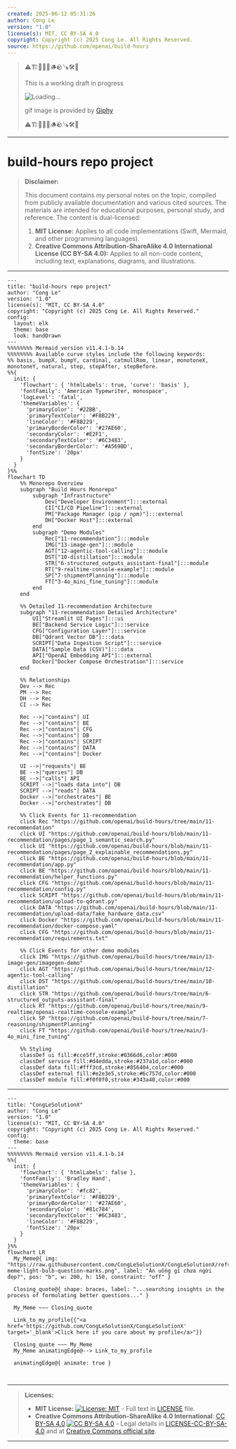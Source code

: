 ```yaml
---
created: 2025-06-12 05:31:26
author: Cong Le
version: "1.0"
license(s): MIT, CC BY-SA 4.0
copyright: Copyright (c) 2025 Cong Le. All Rights Reserved.
source: https://github.com/openai/build-hours
---
```



> ⚠️🏗️🚧🦺🧱🪵🪨🪚🛠️👷
> 
> This is a working draft in progress
> 
> ![Loading...](https://media2.giphy.com/media/v1.Y2lkPTc5MGI3NjExdTc4eTF5ZGpodHZoN2Y2cXpzcjZ0N3Y5aXlrOHQyOHYzcTk5cXNieCZlcD12MV9pbnRlcm5hbF9naWZfYnlfaWQmY3Q9Zw/CdUPebPzF2kOQ/giphy.gif)
>
> gif image is provided by [Giphy](https://giphy.com)
> 
> ⚠️🏗️🚧🦺🧱🪵🪨🪚🛠️👷


----


# build-hours repo project
> **Disclaimer:**
>
> This document contains my personal notes on the topic,
> compiled from publicly available documentation and various cited sources.
> The materials are intended for educational purposes, personal study, and reference.
> The content is dual-licensed:
> 1. **MIT License:** Applies to all code implementations (Swift, Mermaid, and other programming languages).
> 2. **Creative Commons Attribution-ShareAlike 4.0 International License (CC BY-SA 4.0):** Applies to all non-code content, including text, explanations, diagrams, and illustrations.
---

```mermaid
---
title: "build-hours repo project"
author: "Cong Le"
version: "1.0"
license(s): "MIT, CC BY-SA 4.0"
copyright: "Copyright (c) 2025 Cong Le. All Rights Reserved."
config:
  layout: elk
  theme: base
  look: handDrawn
---
%%%%%%%% Mermaid version v11.4.1-b.14
%%%%%%%% Available curve styles include the following keywords:
%% basis, bumpX, bumpY, cardinal, catmullRom, linear, monotoneX, monotoneY, natural, step, stepAfter, stepBefore.
%%{
  init: {
    'flowchart': { 'htmlLabels': true, 'curve': 'basis' },
    'fontFamily': 'American Typewriter, monospace',
    'logLevel': 'fatal',
    'themeVariables': {
      'primaryColor': '#22BB',
      'primaryTextColor': '#F8B229',
      'lineColor': '#F8B229',
      'primaryBorderColor': '#27AE60',
      'secondaryColor': '#E2F1',
      'secondaryTextColor': '#6C3483',
      'secondaryBorderColor': '#A569BD',
      'fontSize': '20px'
    }
  }
}%%
flowchart TD
    %% Monorepo Overview
    subgraph "Build Hours Monorepo"
        subgraph "Infrastructure"
            Dev["Developer Environment"]:::external
            CI["CI/CD Pipeline"]:::external
            PM["Package Manager (pip / npm)"]:::external
            DH["Docker Host"]:::external
        end
        subgraph "Demo Modules"
            Rec["11-recommendation"]:::module
            IMG["13-image-gen"]:::module
            AGT["12-agentic-tool-calling"]:::module
            DST["10-distillation"]:::module
            STR["6-structured_outputs_assistant-final"]:::module
            RT["9-realtime-console-example"]:::module
            SP["7-shipmentPlanning"]:::module
            FT["3-4o_mini_fine_tuning"]:::module
        end
    end

    %% Detailed 11-recommendation Architecture
    subgraph "11-recommendation Detailed Architecture"
        UI["Streamlit UI Pages"]:::ui
        BE["Backend Service Logic"]:::service
        CFG["Configuration Layer"]:::service
        DB["Qdrant Vector DB"]:::data
        SCRIPT["Data Ingestion Script"]:::service
        DATA["Sample Data (CSV)"]:::data
        API["OpenAI Embedding API"]:::external
        Docker["Docker Compose Orchestration"]:::service
    end

    %% Relationships
    Dev --> Rec
    PM --> Rec
    DH --> Rec
    CI --> Rec

    Rec -->|"contains"| UI
    Rec -->|"contains"| BE
    Rec -->|"contains"| CFG
    Rec -->|"contains"| DB
    Rec -->|"contains"| SCRIPT
    Rec -->|"contains"| DATA
    Rec -->|"contains"| Docker

    UI -->|"requests"| BE
    BE -->|"queries"| DB
    BE -->|"calls"| API
    SCRIPT -->|"loads data into"| DB
    SCRIPT -->|"reads"| DATA
    Docker -->|"orchestrates"| BE
    Docker -->|"orchestrates"| DB

    %% Click Events for 11-recommendation
    click Rec "https://github.com/openai/build-hours/tree/main/11-recommendation"
    click UI "https://github.com/openai/build-hours/blob/main/11-recommendation/pages/page_1_semantic_search.py"
    click UI "https://github.com/openai/build-hours/blob/main/11-recommendation/pages/page_2_explainable_recommendations.py"
    click BE "https://github.com/openai/build-hours/blob/main/11-recommendation/app.py"
    click BE "https://github.com/openai/build-hours/blob/main/11-recommendation/helper_functions.py"
    click CFG "https://github.com/openai/build-hours/blob/main/11-recommendation/config.py"
    click SCRIPT "https://github.com/openai/build-hours/blob/main/11-recommendation/upload-to-qdrant.py"
    click DATA "https://github.com/openai/build-hours/blob/main/11-recommendation/upload-data/fake_hardware_data.csv"
    click Docker "https://github.com/openai/build-hours/blob/main/11-recommendation/docker-compose.yaml"
    click CFG "https://github.com/openai/build-hours/blob/main/11-recommendation/requirements.txt"

    %% Click Events for other demo modules
    click IMG "https://github.com/openai/build-hours/tree/main/13-image-gen/imagegen-demo"
    click AGT "https://github.com/openai/build-hours/tree/main/12-agentic-tool-calling"
    click DST "https://github.com/openai/build-hours/tree/main/10-distillation"
    click STR "https://github.com/openai/build-hours/tree/main/6-structured_outputs-assistant-final"
    click RT "https://github.com/openai/build-hours/tree/main/9-realtime/openai-realtime-console-example"
    click SP "https://github.com/openai/build-hours/tree/main/7-reasoning/shipmentPlanning"
    click FT "https://github.com/openai/build-hours/tree/main/3-4o_mini_fine_tuning"

    %% Styling
    classDef ui fill:#cce5ff,stroke:#0366d6,color:#000
    classDef service fill:#d4edda,stroke:#237a1d,color:#000
    classDef data fill:#fff3cd,stroke:#856404,color:#000
    classDef external fill:#e2e3e5,stroke:#6c757d,color:#000
    classDef module fill:#f0f0f0,stroke:#343a40,color:#000

```


---

<!-- 
```mermaid
%% Current Mermaid version
info
```  -->


```mermaid
---
title: "CongLeSolutionX"
author: "Cong Le"
version: "1.0"
license(s): "MIT, CC BY-SA 4.0"
copyright: "Copyright (c) 2025 Cong Le. All Rights Reserved."
config:
  theme: base
---
%%%%%%%% Mermaid version v11.4.1-b.14
%%{
  init: {
    'flowchart': { 'htmlLabels': false },
    'fontFamily': 'Bradley Hand',
    'themeVariables': {
      'primaryColor': '#fc82',
      'primaryTextColor': '#F8B229',
      'primaryBorderColor': '#27AE60',
      'secondaryColor': '#81c784',
      'secondaryTextColor': '#6C3483',
      'lineColor': '#F8B229',
      'fontSize': '20px'
    }
  }
}%%
flowchart LR
  My_Meme@{ img: "https://raw.githubusercontent.com/CongLeSolutionX/CongLeSolutionX/refs/heads/main/assets/images/My-meme-light-bulb-question-marks.png", label: "Ăn uống gì chưa ngừi đẹp?", pos: "b", w: 200, h: 150, constraint: "off" }

  Closing_quote@{ shape: braces, label: "...searching insights in the process of formulating better questions..." }
    
  My_Meme ~~~ Closing_quote
    
  Link_to_my_profile{{"<a href='https://github.com/CongLeSolutionX/CongLeSolutionX' target='_blank'>Click here if you care about my profile</a>"}}

  Closing_quote ~~~ My_Meme
  My_Meme animatingEdge@--> Link_to_my_profile
  
  animatingEdge@{ animate: true }



```

---
>**Licenses:**
>
>- **MIT License:**  [![License: MIT](https://img.shields.io/badge/License-MIT-yellow.svg)](LICENSE) - Full text in [LICENSE](LICENSE) file.
>- **Creative Commons Attribution-ShareAlike 4.0 International**: [CC BY-SA 4.0](https://creativecommons.org/licenses/by-sa/4.0/) [![CC BY-SA 4.0](https://licensebuttons.net/l/by-sa/4.0/88x31.png)](https://creativecommons.org/licenses/by-sa/4.0/) - Legal details in [LICENSE-CC-BY-SA-4.0](THE_PAST/LICENSE-CC-BY-SA-4.0) and at [Creative Commons official site](https://creativecommons.org/licenses/by-sa/4.0/).
>
---
